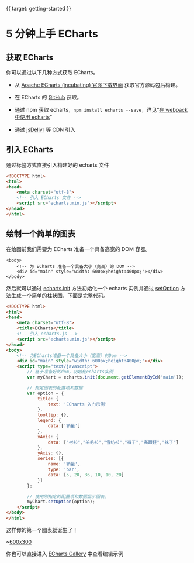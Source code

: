 {{ target: getting-started }}
# 5 分钟上手 ECharts

## 获取 ECharts

你可以通过以下几种方式获取 ECharts。

* 从 [Apache ECharts (incubating) 官网下载界面](${websitePath}/zh/download.html) 获取官方源码包后构建。

* 在 ECharts 的 [GitHub](https://github.com/apache/incubator-echarts/releases) 获取。

*  通过 npm 获取 echarts，`npm install echarts --save`，详见“[在 webpack 中使用 echarts](tutorial.html#%E5%9C%A8%20webpack%20%E4%B8%AD%E4%BD%BF%E7%94%A8%20ECharts)”

* 通过 [jsDelivr](https://www.jsdelivr.com/package/npm/echarts) 等 CDN 引入

## 引入 ECharts

通过标签方式直接引入构建好的 echarts 文件

```html
<!DOCTYPE html>
<html>
<head>
    <meta charset="utf-8">
    <!-- 引入 ECharts 文件 -->
    <script src="echarts.min.js"></script>
</head>
</html>
```

## 绘制一个简单的图表

在绘图前我们需要为 ECharts 准备一个具备高宽的 DOM 容器。

```
<body>
    <!-- 为 ECharts 准备一个具备大小（宽高）的 DOM -->
    <div id="main" style="width: 600px;height:400px;"></div>
</body>
```

然后就可以通过 [echarts.init](api.html#echarts.init) 方法初始化一个 echarts 实例并通过 [setOption](api.html#echartsInstance.setOption) 方法生成一个简单的柱状图，下面是完整代码。


```html
<!DOCTYPE html>
<html>
<head>
    <meta charset="utf-8">
    <title>ECharts</title>
    <!-- 引入 echarts.js -->
    <script src="echarts.min.js"></script>
</head>
<body>
    <!-- 为ECharts准备一个具备大小（宽高）的Dom -->
    <div id="main" style="width: 600px;height:400px;"></div>
    <script type="text/javascript">
        // 基于准备好的dom，初始化echarts实例
        var myChart = echarts.init(document.getElementById('main'));

        // 指定图表的配置项和数据
        var option = {
            title: {
                text: 'ECharts 入门示例'
            },
            tooltip: {},
            legend: {
                data:['销量']
            },
            xAxis: {
                data: ["衬衫","羊毛衫","雪纺衫","裤子","高跟鞋","袜子"]
            },
            yAxis: {},
            series: [{
                name: '销量',
                type: 'bar',
                data: [5, 20, 36, 10, 10, 20]
            }]
        };

        // 使用刚指定的配置项和数据显示图表。
        myChart.setOption(option);
    </script>
</body>
</html>
```

这样你的第一个图表就诞生了！

~[600x300](${galleryViewPath}doc-example/getting-started&reset=1&edit=1)

你也可以直接进入 [ECharts Gallery](${galleryEditorPath}doc-example/getting-started) 中查看编辑示例
